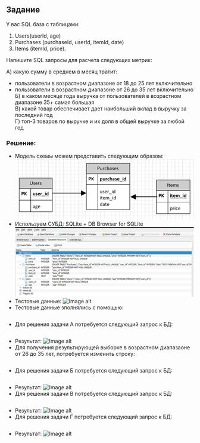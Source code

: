 
## Задание
У вас SQL база с таблицами:
1) Users(userId, age)
2) Purchases (purchaseId, userId, itemId, date)
3) Items (itemId, price).

Напишите SQL запросы для расчета следующих метрик:

А) какую сумму в среднем в месяц тратит:
- пользователи в возрастном диапазоне от 18 до 25 лет включительно
- пользователи в возрастном диапазоне от 26 до 35 лет включительно
Б) в каком месяце года выручка от пользователей в возрастном диапазоне 35+ самая большая <br>
В) какой товар обеспечивает дает наибольший вклад в выручку за последний год <br>
Г) топ-3 товаров по выручке и их доля в общей выручке за любой год <br>

### Решение:
* Модель схемы можем представить следующим образом:
![Image alt](https://github.com/MrRom4ke/SQL_test_tsk/blob/700cb224281b640c64895ac7a3b4ea767d9309b4/img/schema_model.png)
* Используем СУБД: SQLite + DB Browser for SQLite
![Image alt](https://github.com/MrRom4ke/SQL_test_tsk/blob/4087a79e650aa6c610840b23b958d15f740e1f1f/img/schema_SQLite.png)
* Тестовые данные:
![Image alt]()
* Тестовые данные зполнялись с помощью:
```

```
* Для решения задачи А потребуется следующий запрос к БД:
```

```
* Результат:
![Image alt]()
* Для получения результирующей выборке в возрастном диапазаоне от 26 до 35 лет, потребуется изменить строку:
```

```
* Для решения задачи Б потребуется следующий запрос к БД:
```

```
* Результат:
![Image alt]()
* Для решения задачи В потребуется следующий запрос к БД:
```

```
* Результат:
![Image alt]()
* Для решения задачи Г потребуется следующий запрос к БД:
```

```
* Результат:
![Image alt]()
